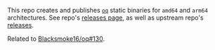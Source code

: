 This repo creates and publishes [`oq`][1] static binaries for `amd64` and `arm64` architectures.
See repo's [releases page][2], as well as upstream repo's [releases][3].

Related to [Blacksmoke16/oq#130][4].

[1]: https://github.com/Blacksmoke16/oq
[2]: https://github.com/anapsix/Blacksmoke16-oq-releases/releases
[3]: https://github.com/Blacksmoke16/oq
[4]: https://github.com/Blacksmoke16/oq/pull/130
